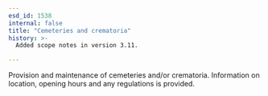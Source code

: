 ```yaml
---
esd_id: 1538
internal: false
title: "Cemeteries and crematoria"
history: >-
  Added scope notes in version 3.11.

---
```


Provision and maintenance of cemeteries and/or crematoria.  Information on location, opening hours and any regulations is provided.

